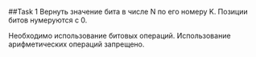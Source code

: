 ##Task 1
Вернуть значение бита в числе N по его номеру K.
Позиции битов нумеруются с 0.

Необходимо использование битовых операций.
Использование арифметических операций запрещено.

